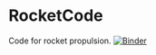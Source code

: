 # RocketCode
Code for rocket propulsion.
[![Binder](https://mybinder.org/badge_logo.svg)](https://mybinder.org/v2/gh/parkalag/RocketCode/master)
